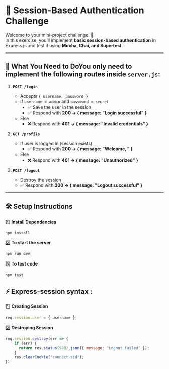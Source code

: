 # 🔐 Session-Based Authentication Challenge

Welcome to your mini-project challenge! 🚀  
In this exercise, you’ll implement **basic session-based authentication** in Express.js and test it using **Mocha, Chai, and Supertest**.

---

## 📌 What You Need to DoYou only need to **implement the following routes** inside `server.js`:

1. **`POST /login`**
   - Accepts `{ username, password }`
   - If `username = admin` and `password = secret`
     - ✅ Save the user in the session
     - ✅ Respond with **200 → { message: "Login successful" }**
   - Else
     - ❌ Respond with **401 → { message: "Invalid credentials" }**

2. **`GET /profile`**
   - If user is logged in (session exists)
     - ✅ Respond with **200 → { message: "Welcome, <username>" }**
   - Else
     - ❌ Respond with **401 → { message: "Unauthorized" }**

3. **`POST /logout`**
   - Destroy the session
   - ✅ Respond with **200 → { message: "Logout successful" }**

---

## 🛠️ Setup Instructions

1️⃣ **Install Dependencies**
```bash
npm install
```

2️⃣ **To start the server**
```bash
npm run dev
```

3️⃣ **To test code**
```bash
npm test
```


## ⚡ Express-session syntax :

1️⃣ **Creating Session**
```js
req.session.user = { username };
```

2️⃣ **Destroying Session**
```js
req.session.destroy(err => {
    if (err) {
      return res.status(500).json({ message: "Logout failed" });
    }
    res.clearCookie("connect.sid");
})
```